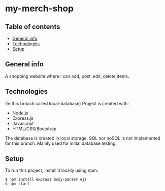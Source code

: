 # my-merch-shop
## Table of contents
* [General info](#general-info)
* [Technologies](#technologies)
* [Setup](#setup)

## General info
A shopping website where I can add, post, edit, delete items. 
	
## Technologies
(In this brnach called local-database) Project is created with:
* Node.js
* Express.js
* Javascript
* HTML/CSS/Bootstrap

The database is created in local storage. SQL nor noSQL is not implemented for this branch. Mainly used for initial database testing.
	
## Setup
To run this project, install it locally using npm:

```
$ npm install express body-parser ejs
$ npm start
```
